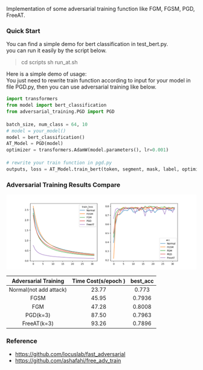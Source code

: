 Implementation of some adversarial training function like FGM, FGSM, PGD, FreeAT.

### Quick Start

You can find a simple demo for bert classification in test_bert.py.   
you can run it easily by the script below.
> cd scripts
> sh run_at.sh



Here is a simple demo of usage:  
You just need to rewrite train function according to input for your model in file PGD.py, then you can use adversarial
training like below.

```python
import transformers
from model import bert_classification
from adversarial_training.PGD import PGD

batch_size, num_class = 64, 10
# model = your_model()
model = bert_classification()
AT_Model = PGD(model)
optimizer = transformers.AdamW(model.parameters(), lr=0.001)

# rewrite your train function in pgd.py
outputs, loss = AT_Model.train_bert(token, segment, mask, label, optimizer)
```

### Adversarial Training Results Compare
![acc](../out/train_loss_acc.png)  

|  Adversarial Training  | Time Cost(s/epoch ) | best_acc |
|:----------------------:|:-------------------:|:--------:|
| Normal(not add attack) |        23.77        |  0.773   |
|          FGSM          |        45.95        |  0.7936  |
|          FGM           |        47.28        |  0.8008  |
|        PGD(k=3)        |        87.50        |  0.7963  |
|      FreeAT(k=3)       |        93.26        |  0.7896  |  



### Reference
- https://github.com/locuslab/fast_adversarial
- https://github.com/ashafahi/free_adv_train